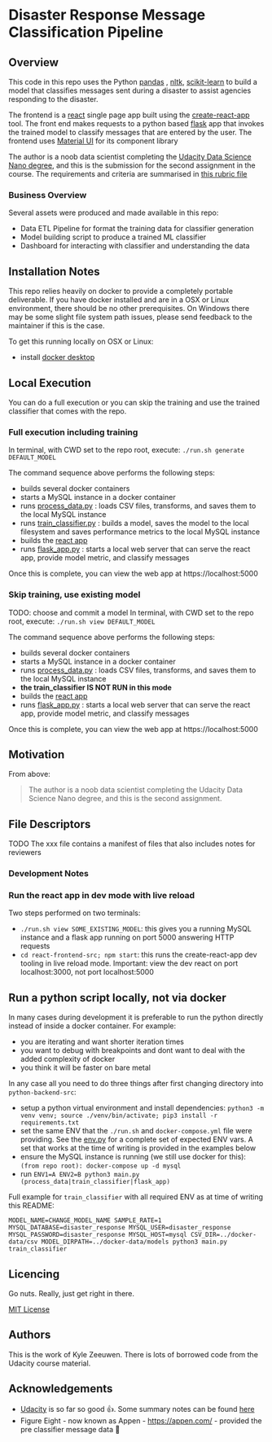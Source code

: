 # Disaster Response Message Classification Pipeline

## Overview

This code in this repo uses the Python [pandas](https://pandas.pydata.org/) , [nltk](https://www.nltk.org/), [scikit-learn](https://scikit-learn.org/) to build a model that classifies  messages sent during a disaster to assist agencies responding to the disaster.

The frontend is a [react](https://reactjs.org/) single page app built using the [create-react-app](https://reactjs.org/docs/create-a-new-react-app.html) tool. The front end makes requests to a python based [flask](https://flask.palletsprojects.com/en/2.1.x/) app that invokes the trained model to classify messages that are entered by the user. The frontend uses [Material UI](https://mui.com/) for its component library

The author is a noob data scientist completing the [Udacity Data Science Nano degree](https://www.udacity.com/course/data-scientist-nanodegree--nd025), and this is the submission for the second assignment in the course. The requirements and criteria are summarised in [this rubric file](./docs/project_rubric.md)

### Business Overview

Several assets were produced and made available in this repo:

* Data ETL Pipeline for format the training data for classifier generation
* Model building script to produce a trained ML classifier
* Dashboard for interacting with classifier and understanding the data

## Installation Notes

This repo relies heavily on docker to provide a completely portable deliverable. If you have docker installed and are in a OSX or Linux environment, there should be no other prerequisites. On Windows there may be some slight file system path issues, please send feedback to the maintainer if this is the case.

To get this running locally on OSX or Linux:
  * install [docker desktop](https://www.docker.com/products/docker-desktop)

## Local Execution

You can do a full execution or you can skip the training and use the trained classifier that comes with the repo. 

### Full execution including training

In terminal, with CWD set to the repo root, execute: `./run.sh generate DEFAULT_MODEL`

The command sequence above performs the following steps:
  * builds several docker containers
  * starts a MySQL instance in a docker container 
  * runs [process_data.py](./python-backend-src/tasks/process_data.py) : loads CSV files, transforms, and saves them to the local MySQL instance
  * runs [train_classifier.py](./python-backend-src/tasks/train_classifier.py) : builds a model, saves the model to the local filesystem and saves performance metrics to the local MySQL instance
  * builds the [react app](./react-frontend-src)
  * runs [flask_app.py](./python-backend-src/tasks/flask_app.py) : starts a local web server that can serve the react app, provide model metric, and classify messages

Once this is complete, you can view the web app at https://localhost:5000

### Skip training, use existing model

TODO: choose and commit a model
In terminal, with CWD set to the repo root, execute: `./run.sh view DEFAULT_MODEL`

The command sequence above performs the following steps:
  * builds several docker containers
  * starts a MySQL instance in a docker container 
  * runs [process_data.py](./python-backend-src/tasks/process_data.py) : loads CSV files, transforms, and saves them to the local MySQL instance
  * **the train_classifier IS NOT RUN in this mode**   
  * builds the [react app](./react-frontend-src)
  * runs [flask_app.py](./python-backend-src/tasks/flask_app.py) : starts a local web server that can serve the react app, provide model metric, and classify messages

Once this is complete, you can view the web app at https://localhost:5000

## Motivation

From above:

> The author is a noob data scientist completing the Udacity Data Science Nano degree, and this is the second assignment.

## File Descriptors

TODO The xxx file contains a manifest of files that also includes notes for reviewers 

### Development Notes

### Run the react app in dev mode with live reload

Two steps performed on two terminals:

* `./run.sh view SOME_EXISTING_MODEL`: this gives you a running MySQL instance and a flask app running on port 5000 answering HTTP requests
* `cd react-frontend-src; npm start`: this runs the create-react-app dev tooling in live reload mode. Important: view the dev react on port localhost:3000, not port localhost:5000  

## Run a python script locally, not via docker

In many cases during development it is preferable to run the python directly instead of inside a docker container. For example:

* you are iterating and want shorter iteration times
* you want to debug with breakpoints and dont want to deal with the added complexity of docker
* you think it will be faster on bare metal

In any case all you need to do three things after first changing directory into `python-backend-src`:
  * setup a python virtual environment and install dependencies: `python3 -m venv venv; source ./venv/bin/activate; pip3 install -r requirements.txt`
  * set the same ENV that the `./run.sh` and `docker-compose.yml` file were providing. See the [env.py](python-backend-src/config/env.py) for a complete set of expected ENV vars. A set that works at the time of writing is provided in the examples below
  * ensure the MySQL instance is running (we still use docker for this): `(from repo root): docker-compose up -d mysql`  
  * run `ENV1=A ENV2=B python3 main.py (process_data|train_classifier|flask_app)`

Full example for `train_classifier` with all required ENV as at time of writing this README:

```
MODEL_NAME=CHANGE_MODEL_NAME SAMPLE_RATE=1 MYSQL_DATABASE=disaster_response MYSQL_USER=disaster_response MYSQL_PASSWORD=disaster_response MYSQL_HOST=mysql CSV_DIR=../docker-data/csv MODEL_DIRPATH=../docker-data/models python3 main.py train_classifier
```

## Licencing

Go nuts. Really, just get right in there.

[MIT License](./LICENSE)

## Authors

This is the work of Kyle Zeeuwen. There is lots of borrowed code from the Udacity course material. 

## Acknowledgements

* [Udacity](https://www.udacity.com/) is so far so good 👍. Some summary notes can be found [here](./docs/project_rubric.md) 
* Figure Eight - now known as Appen - https://appen.com/ - provided the pre classifier message data 🙏
